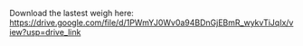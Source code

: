Download the lastest weigh here:
https://drive.google.com/file/d/1PWmYJ0Wv0a94BDnGjEBmR_wykvTiJqIx/view?usp=drive_link
